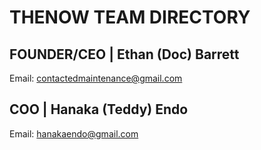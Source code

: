 # THENOW TEAM DIRECTORY
## FOUNDER/CEO | Ethan (Doc) Barrett
Email: contactedmaintenance@gmail.com
## COO | Hanaka (Teddy) Endo
Email: hanakaendo@gmail.com
